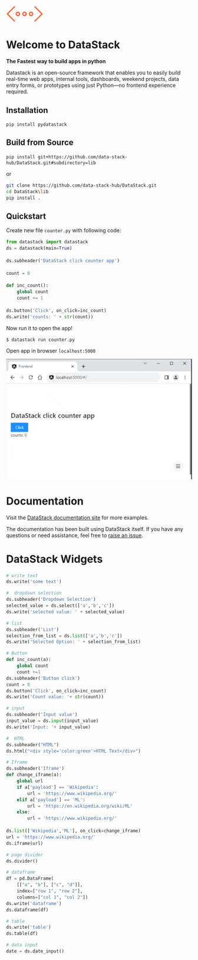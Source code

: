 
<img src="lib/docs/images/image-3.png" width="100">

# Welcome to DataStack

**The Fastest way to build apps in python**

Datastack is an open-source framework that enables you to easily build real-time web apps, internal tools, dashboards, weekend projects, data entry forms, or prototypes using just Python—no frontend experience required.

## Installation

```
pip install pydatastack
```

## Build from Source
```
pip install git+https://github.com/data-stack-hub/DataStack.git#subdirectory=lib
```
or

```bash
git clone https://github.com/data-stack-hub/DataStack.git
cd DataStack\lib
pip install .
```
## Quickstart

Create new file `counter.py` with following code:

```python
from datastack import datastack
ds = datastack(main=True)

ds.subheader('DataStack click counter app')

count = 0

def inc_count():
    global count
    count += 1

ds.button('Click', on_click=inc_count)
ds.write('counts: ' + str(count))
```

Now run it to open the app!
```
$ datastack run counter.py
```

Open app in browser `localhost:5000`

![Alt text](<lib/docs/images/counter.gif>)




# Documentation

Visit the [DataStack documentation site](https://data-stack.org) for more examples.

The documentation has been built using DataStack itself. If you have any questions or need assistance, feel free to [raise an issue](https://github.com/data-stack-hub/DataStack/issues).

# DataStack Widgets


```python
# write text
ds.write('some text')
```

```python
#  dropdown selection
ds.subheader('Dropdown Selection')
selected_value = ds.select(['a','b','c'])
ds.write('selected value: ' + selected_value)

```

```python
# list
ds.subheader('List')
selection_from_list = ds.list(['a','b','c'])
ds.write('Selected Option: ' + selection_from_list)
```

```python
# Button
def inc_count(a):
    global count
    count +=1
ds.subheader('Button click')
count = 0
ds.button('Click', on_click=inc_count)
ds.write('Count value: '+ str(count))

```

```python
# input
ds.subheader('Input value')
input_value = ds.input(input_value)
ds.write('Input: '+ input_value)

```

```python
#  HTML
ds.subheader("HTML")
ds.html("<div style='color:green'>HTML Text</div>")

```

```python
# Iframe
ds.subheader('Iframe')
def change_iframe(a):
    global url
    if a['payload'] == 'Wikipedia':
        url = 'https://www.wikipedia.org/'
    elif a['payload'] == 'ML':
        url = 'https://en.wikipedia.org/wiki/ML'
    else:
        url = 'https://www.wikipedia.org/'

ds.list(['Wikipedia','ML'], on_click=change_iframe)
url = 'https://www.wikipedia.org/'
ds.iframe(url)
```


```python
# page divider
ds.divider()
```

```python
# dataframe
df = pd.DataFrame(
    [["a", "b"], ["c", "d"]],
    index=["row 1", "row 2"],
    columns=["col 1", "col 2"])
ds.write('dataframe')
ds.dataframe(df)
```

```python
# table
ds.write('table')
ds.table(df)
```

```python
# data input
date = ds.date_input()
```